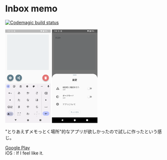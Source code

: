 # Inbox memo

[![Codemagic build status](https://api.codemagic.io/apps/620baadb8c8d2d97499d35ce/620baadb8c8d2d97499d35cd/status_badge.svg)](https://codemagic.io/apps/620baadb8c8d2d97499d35ce/620baadb8c8d2d97499d35cd/latest_build)

<p>
    <img alt="Android" height="300px" src="doc/release/android/screenshot-1644879466728.png">
    <img alt="Android" height="300px" src="doc/release/android/screenshot-1644879550025.png">
</p>

"とりあえずメモっとく場所"的なアプリが欲しかったので試しに作ったという感じ。

[Google Play](https://play.google.com/store/apps/details?id=com.nfrutta.inbox_memo)  
iOS : If I feel like it.
